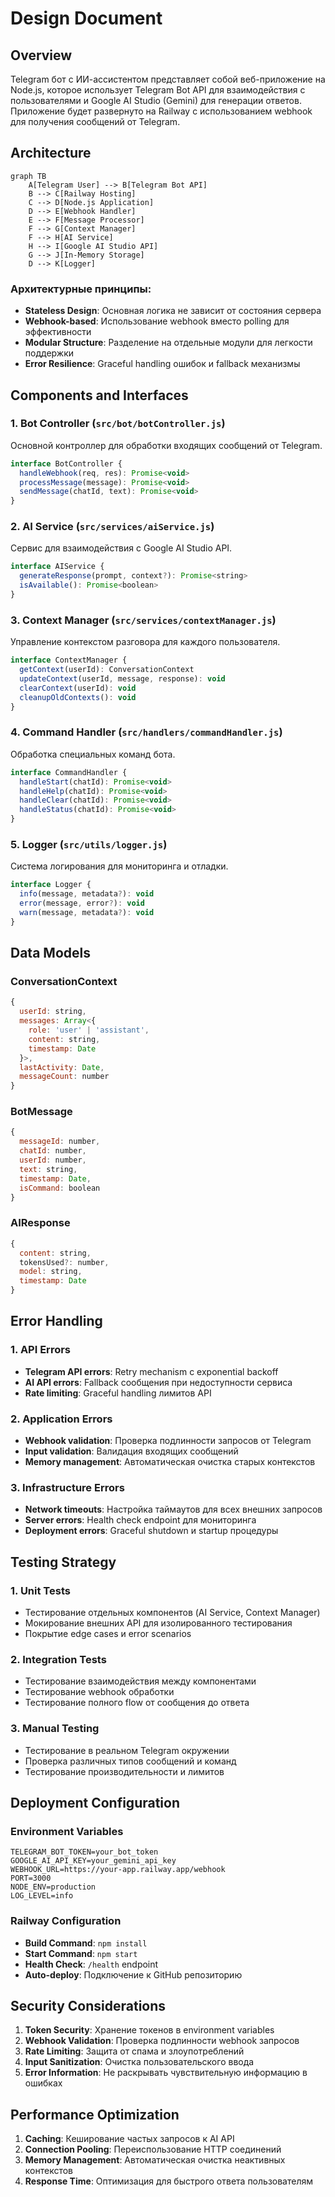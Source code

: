 # Design Document

## Overview

Telegram бот с ИИ-ассистентом представляет собой веб-приложение на Node.js, которое использует Telegram Bot API для взаимодействия с пользователями и Google AI Studio (Gemini) для генерации ответов. Приложение будет развернуто на Railway с использованием webhook для получения сообщений от Telegram.

## Architecture

```mermaid
graph TB
    A[Telegram User] --> B[Telegram Bot API]
    B --> C[Railway Hosting]
    C --> D[Node.js Application]
    D --> E[Webhook Handler]
    E --> F[Message Processor]
    F --> G[Context Manager]
    F --> H[AI Service]
    H --> I[Google AI Studio API]
    G --> J[In-Memory Storage]
    D --> K[Logger]
```

### Архитектурные принципы:
- **Stateless Design**: Основная логика не зависит от состояния сервера
- **Webhook-based**: Использование webhook вместо polling для эффективности
- **Modular Structure**: Разделение на отдельные модули для легкости поддержки
- **Error Resilience**: Graceful handling ошибок и fallback механизмы

## Components and Interfaces

### 1. Bot Controller (`src/bot/botController.js`)
Основной контроллер для обработки входящих сообщений от Telegram.

```javascript
interface BotController {
  handleWebhook(req, res): Promise<void>
  processMessage(message): Promise<void>
  sendMessage(chatId, text): Promise<void>
}
```

### 2. AI Service (`src/services/aiService.js`)
Сервис для взаимодействия с Google AI Studio API.

```javascript
interface AIService {
  generateResponse(prompt, context?): Promise<string>
  isAvailable(): Promise<boolean>
}
```

### 3. Context Manager (`src/services/contextManager.js`)
Управление контекстом разговора для каждого пользователя.

```javascript
interface ContextManager {
  getContext(userId): ConversationContext
  updateContext(userId, message, response): void
  clearContext(userId): void
  cleanupOldContexts(): void
}
```

### 4. Command Handler (`src/handlers/commandHandler.js`)
Обработка специальных команд бота.

```javascript
interface CommandHandler {
  handleStart(chatId): Promise<void>
  handleHelp(chatId): Promise<void>
  handleClear(chatId): Promise<void>
  handleStatus(chatId): Promise<void>
}
```

### 5. Logger (`src/utils/logger.js`)
Система логирования для мониторинга и отладки.

```javascript
interface Logger {
  info(message, metadata?): void
  error(message, error?): void
  warn(message, metadata?): void
}
```

## Data Models

### ConversationContext
```javascript
{
  userId: string,
  messages: Array<{
    role: 'user' | 'assistant',
    content: string,
    timestamp: Date
  }>,
  lastActivity: Date,
  messageCount: number
}
```

### BotMessage
```javascript
{
  messageId: number,
  chatId: number,
  userId: number,
  text: string,
  timestamp: Date,
  isCommand: boolean
}
```

### AIResponse
```javascript
{
  content: string,
  tokensUsed?: number,
  model: string,
  timestamp: Date
}
```

## Error Handling

### 1. API Errors
- **Telegram API errors**: Retry mechanism с exponential backoff
- **AI API errors**: Fallback сообщения при недоступности сервиса
- **Rate limiting**: Graceful handling лимитов API

### 2. Application Errors
- **Webhook validation**: Проверка подлинности запросов от Telegram
- **Input validation**: Валидация входящих сообщений
- **Memory management**: Автоматическая очистка старых контекстов

### 3. Infrastructure Errors
- **Network timeouts**: Настройка таймаутов для всех внешних запросов
- **Server errors**: Health check endpoint для мониторинга
- **Deployment errors**: Graceful shutdown и startup процедуры

## Testing Strategy

### 1. Unit Tests
- Тестирование отдельных компонентов (AI Service, Context Manager)
- Мокирование внешних API для изолированного тестирования
- Покрытие edge cases и error scenarios

### 2. Integration Tests
- Тестирование взаимодействия между компонентами
- Тестирование webhook обработки
- Тестирование полного flow от сообщения до ответа

### 3. Manual Testing
- Тестирование в реальном Telegram окружении
- Проверка различных типов сообщений и команд
- Тестирование производительности и лимитов

## Deployment Configuration

### Environment Variables
```
TELEGRAM_BOT_TOKEN=your_bot_token
GOOGLE_AI_API_KEY=your_gemini_api_key
WEBHOOK_URL=https://your-app.railway.app/webhook
PORT=3000
NODE_ENV=production
LOG_LEVEL=info
```

### Railway Configuration
- **Build Command**: `npm install`
- **Start Command**: `npm start`
- **Health Check**: `/health` endpoint
- **Auto-deploy**: Подключение к GitHub репозиторию

## Security Considerations

1. **Token Security**: Хранение токенов в environment variables
2. **Webhook Validation**: Проверка подлинности webhook запросов
3. **Rate Limiting**: Защита от спама и злоупотреблений
4. **Input Sanitization**: Очистка пользовательского ввода
5. **Error Information**: Не раскрывать чувствительную информацию в ошибках

## Performance Optimization

1. **Caching**: Кеширование частых запросов к AI API
2. **Connection Pooling**: Переиспользование HTTP соединений
3. **Memory Management**: Автоматическая очистка неактивных контекстов
4. **Response Time**: Оптимизация для быстрого ответа пользователям